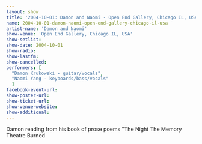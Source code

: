 ```yaml
---
layout: show
title: '2004-10-01: Damon and Naomi - Open End Gallery, Chicago IL, USA'
name: 2004-10-01-damon-naomi-open-end-gallery-chicago-il-usa
artist-name: 'Damon and Naomi'
show-venue: 'Open End Gallery, Chicago IL, USA'
show-setlist: 
show-date: 2004-10-01
show-radio: 
show-lastfm: 
show-cancelled: 
performers: [
  "Damon Krukowski - guitar/vocals",
  "Naomi Yang - keyboards/bass/vocals"
  ]
facebook-event-url: 
show-poster-url: 
show-ticket-url: 
show-venue-website: 
show-additional: 
---
```


Damon reading from his book of prose poems "The Night The Memory Theatre Burned